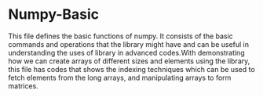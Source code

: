 # Numpy-Basic
This file defines the basic functions of numpy. It consists of the basic commands and operations that the library might have and can be useful in understanding the uses of library in advanced codes.With demonstrating how we can create arrays of different sizes and elements using the library, this file has codes that shows the indexing techniques which can be used to fetch elements from the long arrays, and manipulating arrays to form matrices.
